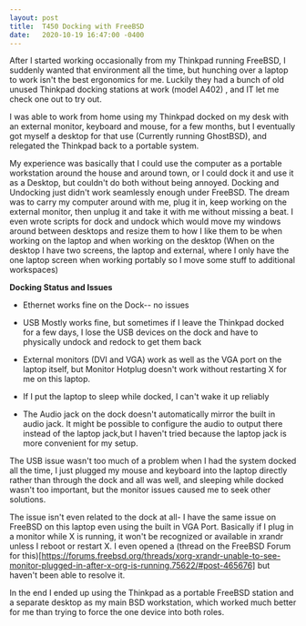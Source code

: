 ```yaml
---
layout: post
title:  T450 Docking with FreeBSD
date:   2020-10-19 16:47:00 -0400
---
```


After I started working occasionally from my Thinkpad running FreeBSD, I suddenly wanted that environment all the time, but hunching over a laptop to work isn't the best ergonomics for me. Luckily they had a bunch of old unused Thinkpad docking stations at work (model A402) , and IT let me check one out to try out.

I was able to work from home using my Thinkpad docked on my desk with an external monitor, keyboard and mouse, for a few months, but I eventually got myself a desktop for that use (Currently running GhostBSD), and relegated the Thinkpad back to a portable system.

My experience was basically that I could use the computer as a portable workstation around the house and around town, or I could dock it and use it as a Desktop, but couldn't do both without being annoyed. Docking and Undocking just didn't work seamlessly enough under FreeBSD. The dream was to carry my computer around with me, plug it in, keep working on the external monitor, then unplug it and take it with me without missing a beat. I even wrote scripts for dock and undock which would move my windows around between desktops and resize them to how I like them to be when working on the laptop and when working on the desktop (When on the desktop I have two screens, the laptop and external, where I only have the one laptop screen when working portably so I move some stuff to additional workspaces)

**Docking Status and Issues**

- Ethernet works fine on the Dock-- no issues

- USB Mostly works fine, but sometimes if I leave the Thinkpad docked for a few days, I lose the USB devices on the dock and have to physically undock and redock to get them back

- External monitors (DVI and VGA) work as well as the VGA port on the laptop itself, but Monitor Hotplug doesn't work without restarting X for me on this laptop. 

- If I put the laptop to sleep while docked, I can't wake it up reliably

- The Audio jack on the dock doesn't automatically mirror the built in audio jack. It might be possible to configure the audio to output there instead of the laptop jack,but I haven't tried because the laptop jack is more convenient for my setup.

The USB issue wasn't too much of a problem when I had the system docked all the time, I just plugged my mouse and keyboard into the laptop directly rather than through the dock and all was well, and sleeping while docked wasn't too important, but the monitor issues caused me to seek other solutions.

The issue isn't even related to the dock at all- I have the same issue on FreeBSD on this laptop even using the built in VGA Port. Basically if I plug in a monitor while X is running, it won't be recognized or available in xrandr unless I reboot or restart X. I even opened a (thread on the FreeBSD Forum for this)[https://forums.freebsd.org/threads/xorg-xrandr-unable-to-see-monitor-plugged-in-after-x-org-is-running.75622/#post-465676] but haven't been able to resolve it.

In the end I ended up using the Thinkpad as a portable FreeBSD station and a separate desktop as my main BSD workstation, which worked much better for me than trying to force the one device into both roles.




